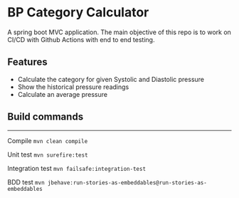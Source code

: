 # BP Category Calculator
A spring boot MVC application. The main objective of this repo is to work on CI/CD with Github Actions with end to end testing.

## Features
- Calculate the category for given Systolic and Diastolic pressure
- Show the historical pressure readings
- Calculate an average pressure

## Build commands

---

Compile `mvn clean compile`

Unit test `mvn surefire:test`

Integration test `mvn failsafe:integration-test`

BDD test `mvn jbehave:run-stories-as-embeddables@run-stories-as-embeddables`
